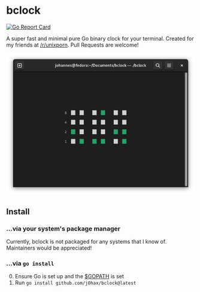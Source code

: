 # bclock
[![Go Report Card](https://goreportcard.com/badge/github.com/j0hax/bclock)](https://goreportcard.com/report/github.com/j0hax/bclock)

A super fast and minimal pure Go binary clock for your terminal. Created for my friends at [/r/unixporn](https://www.reddit.com/r/unixporn). Pull Requests are welcome!

![Screenshot](screenshot.png)

## Install

### ...via your system's package manager

Currently, bclock is not packaged for any systems that I know of. Maintainers would be appreciated!

### ...via `go install`

0. Ensure Go is set up and the [$GOPATH](https://go.dev/doc/gopath_code#GOPATH) is set
1. Run `go install github.com/j0hax/bclock@latest`
